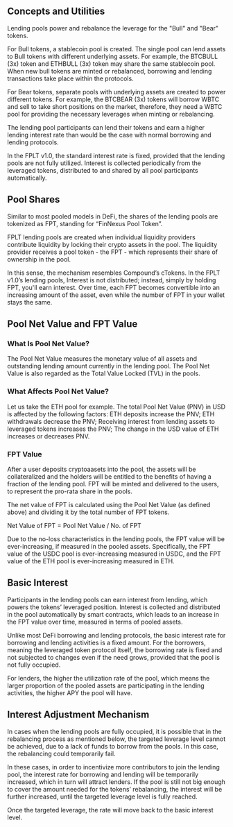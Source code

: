 ## Concepts and Utilities

Lending pools power and rebalance the leverage for the "Bull" and "Bear" tokens.

For Bull tokens, a stablecoin pool is created. The single pool can lend assets to Bull tokens with different underlying assets. For example, the BTCBULL (3x) token and ETHBULL (3x) token may share the same stablecoin pool. When new bull tokens are minted or rebalanced, borrowing and lending transactions take place within the protocols.

For Bear tokens, separate pools with underlying assets are created to power different tokens. For example, the BTCBEAR (3x) tokens will borrow WBTC and sell to take short positions on the market, therefore, they need a WBTC pool for providing the necessary leverages when minting or rebalancing.

The lending pool participants can lend their tokens and earn a higher lending interest rate than would be the case with normal borrowing and lending protocols.

In the FPLT v1.0, the standard interest rate is fixed, provided that the lending pools are not fully utilized. Interest is collected periodically from the leveraged tokens, distributed to and shared by all pool participants automatically.

## Pool Shares

Similar to most pooled models in DeFi, the shares of the lending pools are tokenized as FPT, standing for “FinNexus Pool Token”. 

FPLT lending pools are created when individual liquidity providers contribute liquidity by locking their crypto assets in the pool. The liquidity provider receives a pool token - the FPT - which represents their share of ownership in the pool. 

In this sense, the mechanism resembles Compound’s cTokens. In the FPLT v1.0’s lending pools, Interest is not distributed; instead, simply by holding FPT, you'll earn interest. Over time, each FPT becomes convertible into an increasing amount of the asset, even while the number of FPT in your wallet stays the same.

## Pool Net Value and FPT Value
### What Is Pool Net Value?
The Pool Net Value measures the monetary value of all assets and outstanding lending amount currently in the lending pool. The Pool Net Value is also regarded as the Total Value Locked (TVL) in the pools. 
### What Affects Pool Net Value?
Let us take the ETH pool for example. 
The total Pool Net Value (PNV) in USD is affected by the following factors:
ETH deposits increase the PNV;
ETH withdrawals decrease the PNV;
Receiving interest from lending assets to leveraged tokens increases the PNV;
The change in the USD value of ETH increases or decreases PNV.
### FPT Value
After a user deposits cryptoaasets into the pool, the assets will be collateralized and the holders will be entitled to the benefits of having a fraction of the lending pool. FPT will be minted and delivered to the users, to represent the pro-rata share in the pools.

The net value of FPT is calculated using the Pool Net Value (as defined above) and dividing it by the total number of FPT tokens.

Net Value of FPT = Pool Net Value / No. of FPT

Due to the no-loss characteristics in the lending pools, the FPT value will be ever-increasing, if measured in the pooled assets. Specifically, the FPT value of the USDC pool is ever-increasing measured in USDC, and the FPT value of the ETH pool is ever-increasing measured in ETH.

## Basic Interest
Participants in the lending pools can earn interest from lending, which powers the tokens’ leveraged position. Interest is collected and distributed in the pool automatically by smart contracts, which leads to an increase in the FPT value over time, measured in terms of pooled assets.

Unlike most DeFi borrowing and lending protocols, the basic interest rate for borrowing and lending activities is a fixed amount. For the borrowers, meaning the leveraged token protocol itself, the borrowing rate is fixed and not subjected to changes even if the need grows, provided that the pool is not fully occupied.

For lenders, the higher the utilization rate of the pool, which means the larger proportion of the pooled assets are participating in the lending activities, the higher APY the pool will have.

## Interest Adjustment Mechanism

In cases when the lending pools are fully occupied, it is possible that in the rebalancing process as mentioned below, the targeted leverage level cannot be achieved, due to a lack of funds to borrow from the pools. In this case, the rebalancing could temporarily fail.

In these cases, in order to incentivize more contributors to join the lending pool, the interest rate for borrowing and lending will be temporarily increased, which in turn will attract lenders. If the pool is still not big enough to cover the amount needed for the tokens’ rebalancing, the interest will be further increased, until the targeted leverage level is fully reached.

Once the targeted leverage, the rate will move back to the basic interest level.
